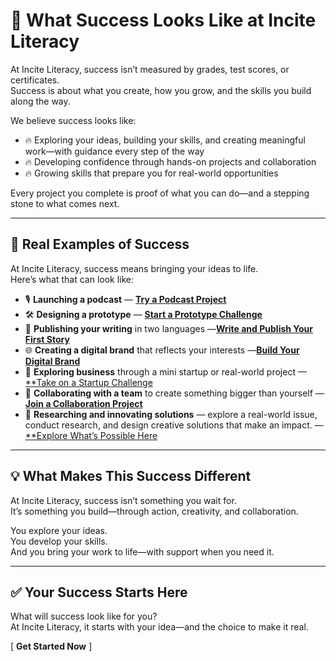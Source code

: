 # 🏁 What Success Looks Like at Incite Literacy  

At Incite Literacy, success isn’t measured by grades, test scores, or certificates.  
Success is about what you create, how you grow, and the skills you build along the way.  

We believe success looks like:  
- 🔥 Exploring your ideas, building your skills, and creating meaningful work—with guidance every step of the way  
- 🔥 Developing confidence through hands-on projects and collaboration  
- 🔥 Growing skills that prepare you for real-world opportunities  

Every project you complete is proof of what you can do—and a stepping stone to what comes next.  

---

## 🚀 Real Examples of Success  

At Incite Literacy, success means bringing your ideas to life.  
Here’s what that can look like:  

- 🎙️ **Launching a podcast** — [**Try a Podcast Project**](Example-podcast.md)
- 🛠️ **Designing a prototype** — [**Start a Prototype Challenge**](Prototype-example.md)
- 📝 **Publishing your writing** in two languages —[**Write and Publish Your First Story**](Publish-writing-example.md)
- 🌐 **Creating a digital brand** that reflects your interests —[**Build Your Digital Brand**](Digital-brand-example.md)
- 💼 **Exploring business** through a mini startup or real-world project —[**Take on a Startup Challenge](Business-exploration-example.md)
- 🤝 **Collaborating with a team** to create something bigger than yourself — [**Join a Collaboration Project**](Collaboration-project-example.md)
- 🔬 **Researching and innovating solutions** — explore a real-world issue, conduct research, and design creative solutions that make an impact. — [**Explore What’s Possible Here](Research-innovation-example.md)

---

## 💡 What Makes This Success Different  

At Incite Literacy, success isn’t something you wait for.  
It’s something you build—through action, creativity, and collaboration.  

You explore your ideas.  
You develop your skills.  
And you bring your work to life—with support when you need it.  

---

## ✅ Your Success Starts Here  

What will success look like for you?  
At Incite Literacy, it starts with your idea—and the choice to make it real.  

[ **Get Started Now** ]  